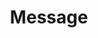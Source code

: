 ---
layout: component.njk
tags: 
    - mobile_components_en
key: message-mobile_en
title: Message
parent: mobile_components_en
image: mobile/overview/message.webp
keywords: message, error, success, info
order: 100
---